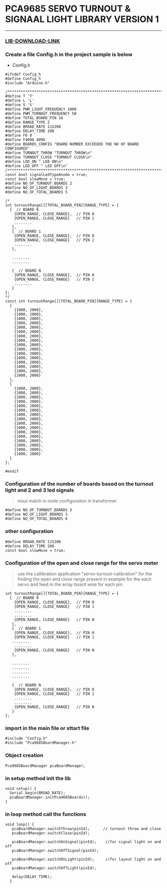 # PCA9685 SERVO TURNOUT & SIGNAAL LIGHT LIBRARY VERSION 1

---

### [LIB-DOWNLOAD-LINK](https://github.com/Adarsh-Model-Trains/V1-Pca9685-Servo-Led-Lib/raw/main/lib/V1-Pca9685-Servo-Led-Lib.zip)

### Create a file Config.h in the project sample is below 

* Config.h 
```
#ifndef Config_h
#define Config_h
#include "Arduino.h"

/************************************************************************************************/
#define T 'T'
#define L 'L'
#define S 'S'
#define PWM_LIGHT_FREQUENCY 1000
#define PWM_TURNOUT_FREQUENCY 50 
#define TOTAL_BOARD_PIN 16
#define RANGE_TYPE 2
#define BROAD_RATE 115200
#define DELAY_TIME 200
#define F0 0
#define F4096 4096
#define BOARDS_CONFIG "BOARD NUMBER EXCEEDED THE NO OF BOARD CONFIGURED"
#define TURNOUT_THROW "TURNOUT THROW\n"
#define TURNOUT_CLOSE "TURNOUT CLOSE\n"
#define LED_ON " LED ON\n"
#define LED_OFF " LED OFF\n"
/************************************************************************************************/
const bool signalLedTypeAnode = true;
const bool slowMove = true;
#define NO_OF_TURNOUT_BOARDS 2
#define NO_OF_LIGHT_BOARDS 3
#define NO_OF_TOTAL_BOARDS 5

/*
int turnoutRange[][TOTAL_BOARD_PIN][RANGE_TYPE] = {
  {  // BOARD 0 
    {OPEN_RANGE, CLOSE_RANGE},  // PIN 0
    {OPEN_RANGE, CLOSE_RANGE}   // PIN 1
    ........
   },
   {  // BOARD 1 
    {OPEN_RANGE, CLOSE_RANGE},  // PIN 0
    {OPEN_RANGE, CLOSE_RANGE}   // PIN 1
    ........
   },
   
   ........
   ........
   
   {  // BOARD N 
    {OPEN_RANGE, CLOSE_RANGE},  // PIN 0
    {OPEN_RANGE, CLOSE_RANGE}   // PIN 1
    ........
   }
};
*/
const int turnoutRange[][TOTAL_BOARD_PIN][RANGE_TYPE] = {
  {
    {1000, 2000},
    {1000, 2000},
    {1000, 2000},
    {1000, 2000},
    {1000, 2000},
    {1000, 2000},
    {1000, 2000},
    {1000, 2000},
    {1000, 2000},
    {1000, 2000},
    {1000, 2000},
    {1000, 2000},
    {1000, 2000},
    {1000, 2000},
    {1000, 2000},
    {1000, 2000}
  },
  {
    {1000, 2000},
    {1000, 2000},
    {1000, 2000},
    {1000, 2000},
    {1000, 2000},
    {1000, 2000},
    {1000, 2000},
    {1000, 2000},
    {1000, 2000},
    {1000, 2000},
    {1000, 2000},
    {1000, 2000},
    {1000, 2000},
    {1000, 2000},
    {1000, 2000},
    {1000, 2000}
  }
};

#endif
```


### Configuration of the number of boards based on the turnout light and 2 and 3 led signals 
> msut match in node configuraiton in transformer 
```
#define NO_OF_TURNOUT_BOARDS 3
#define NO_OF_LIGHT_BOARDS 3
#define NO_OF_TOTAL_BOARDS 6
```

### other configuration 
``` 
#define BROAD_RATE 115200
#define DELAY_TIME 200
const bool slowMove = true;
```

### Configuration of the open and close range for the servo moter 
> use the callibration application "servo-turnout-calibration" for the finding the open and close range present in example 
> for the each servo and feed in the array board wise for each pin 

```
int turnoutRange[][TOTAL_BOARD_PIN][RANGE_TYPE] = {
  {  // BOARD 0 
    {OPEN_RANGE, CLOSE_RANGE},  // PIN 0
    {OPEN_RANGE, CLOSE_RANGE}   // PIN 1
    ........
    ........
    {OPEN_RANGE, CLOSE_RANGE}   // PIN N
   },
   {  // BOARD 1 
    {OPEN_RANGE, CLOSE_RANGE},  // PIN 0
    {OPEN_RANGE, CLOSE_RANGE}   // PIN 1
   ........
    ........
    {OPEN_RANGE, CLOSE_RANGE}   // PIN N
   },
   
   ........
   ........
   ........
   ........
   
   {  // BOARD N 
    {OPEN_RANGE, CLOSE_RANGE},  // PIN 0
    {OPEN_RANGE, CLOSE_RANGE}   // PIN 1
    ........
    ........
    {OPEN_RANGE, CLOSE_RANGE}   // PIN N
   }
};
```

### import in the main file or sttart file 
```
#include "Config.h"
#include "Pca9685BoardManager.h"
```

### Object creation 
```
Pca9685BoardManager pcaBoardManager;
```

### in setup method init the lib 
```
void setup() {
  Serial.begin(BROAD_RATE);
  pcaBoardManager.initPca9685Boards();
}
```

### in loop method call the functions 
```
void loop() {
   pcaBoardManager.switchThrow(pinId);      // turnout throw and close 
   pcaBoardManager.switchClose(pinId);

   pcaBoardManager.switchOnSignal(pinId);    //for signal light on and off 
   pcaBoardManager.switchOffSignal(pinId);

   pcaBoardManager.switchOnLight(pinId);     //for layout light on and off 
   pcaBoardManager.switchOffLight(pinId);

   delay(DELAY_TIME);
  } 

```